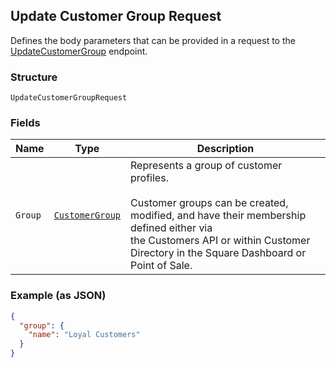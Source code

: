 ## Update Customer Group Request

Defines the body parameters that can be provided in a request to the
[UpdateCustomerGroup](#endpoint-updatecustomergroup) endpoint.

### Structure

`UpdateCustomerGroupRequest`

### Fields

| Name | Type | Description |
|  --- | --- | --- |
| `Group` | [`CustomerGroup`](/doc/models/customer-group.md) | Represents a group of customer profiles. <br><br>Customer groups can be created, modified, and have their membership defined either via <br>the Customers API or within Customer Directory in the Square Dashboard or Point of Sale. |

### Example (as JSON)

```json
{
  "group": {
    "name": "Loyal Customers"
  }
}
```

